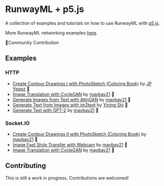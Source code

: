 # RunwayML + p5.js

A collection of examples and tutorials on how to use RunwayML with [p5.js](http://p5js.org/).

More RunwayML networking examples [here](https://learn.runwayml.com/#/networking/examples).

🎉Community Contribution

## Examples

### HTTP
 * [Create Contour Drawings I with PhotoSketch (Coloring Book)](PhotoSketch/ColoringBook/) by [JP Yepez](https://www.jpyepez.com) 🎉
 * [Image Translation with CycleGAN](CycleGAN/CycleGAN_HTTP/) by [maybay21](https://github.com/maybay21) 🎉
 * [Generate Images from Text with AttnGAN](AttnGAN/) by [maybay21](https://github.com/maybay21) 🎉 
 * [Generate Text from Images with im2text](im2txt/) by [Yining Shi](https://1023.io) 🎉
 * [Generate Text with GPT-2](GPT2/) by [maybay21](https://github.com/maybay21) 🎉


### Socket.IO
* [Create Contour Drawings II with PhotoSketch (Coloring Book)](PhotoSketch/PhotoSketch_Websockets/) by [maybay21](https://github.com/maybay21) 🎉
* [Image Fast Style Transfer with Webcam](FastStyleTransfer/) by [maybay21](https://github.com/maybay21) 🎉
* [Image Translation with CycleGAN](CycleGAN/CycleGAN_Websockets/) by [maybay21](https://github.com/maybay21) 🎉

  

## Contributing

This is still a work in progress. Contributions are welcomed!
